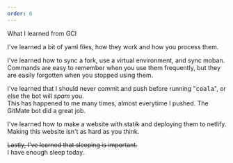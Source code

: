 ```yaml
---
order: 6
---
```


<div class="bigtext">What I learned from GCI</div>

I've learned a bit of yaml files, how they work and how you process them.

I've learned how to sync a fork, use a virtual environment, and sync moban. <br>
Commands are easy to remember when you use them frequently, but they are easily forgotten when you stopped using them.

I've learned that I should never commit and push before running "<tt>coala</tt>", or else the bot will *spam* you. <br>
This has happened to me many times, almost everytime I pushed. The GitMate bot did a great job.

I've learned how to make a website with statik and deploying them to netlify. <br>
Making this website isn't as hard as you think.

<s>Lastly, I've learned that sleeping is important.</s> <br>
I have enough sleep today.
